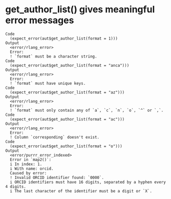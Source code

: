 # get_author_list() gives meaningful error messages

    Code
      (expect_error(aut$get_author_list(format = 1)))
    Output
      <error/rlang_error>
      Error:
      ! `format` must be a character string.
    Code
      (expect_error(aut$get_author_list(format = "anca")))
    Output
      <error/rlang_error>
      Error:
      ! `format` must have unique keys.
    Code
      (expect_error(aut$get_author_list(format = "az")))
    Output
      <error/rlang_error>
      Error:
      ! `format` must only contain any of `a`, `c`, `n`, `o`, `^` or `,`.
    Code
      (expect_error(aut$get_author_list(format = "ac")))
    Output
      <error/rlang_error>
      Error:
      ! Column `corresponding` doesn't exist.
    Code
      (expect_error(aut$get_author_list(format = "o")))
    Output
      <error/purrr_error_indexed>
      Error in `map2()`:
      i In index: 1.
      i With name: orcid.
      Caused by error:
      ! Invalid ORCID identifier found: `0000`.
      i ORCID identifiers must have 16 digits, separated by a hyphen every 4 digits.
      i The last character of the identifier must be a digit or `X`.

